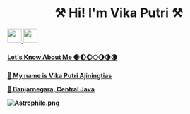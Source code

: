 
<h1 align=center> ⚒ Hi! I'm Vika Putri ⚒ </h1>


<p align="left"> <a href="https://www.github.com/Vikapat" target="_blank" rel="noreferrer"> <picture> <source media="(prefers-color-scheme: dark)" srcset="https://raw.githubusercontent.com/danielcranney/readme-generator/main/public/icons/socials/github-dark.svg" /> <source media="(prefers-color-scheme: light)" srcset="https://raw.githubusercontent.com/danielcranney/readme-generator/main/public/icons/socials/github.svg" /> <img src="https://raw.githubusercontent.com/danielcranney/readme-generator/main/public/icons/socials/github.svg" width="32" height="32" /> </picture> </a> <a href="http://www.instagram.com/vikapat_" target="_blank" rel="noreferrer"><img src="https://raw.githubusercontent.com/danielcranney/readme-generator/main/public/icons/socials/instagram.svg" width="32" height="32" />
  
<h4 align=left>Let's Know About Me
🌒🌓🌔🌕🌖🌗🌘
<h4 align=left>💬 My name is Vika Putri Ajiningtias	
  
🏡 Banjarnegara, Central Java

[![Astrophile.png](https://i.postimg.cc/sxv8mwGT/Astrophile.png)](https://postimg.cc/4HRBNv5c)










